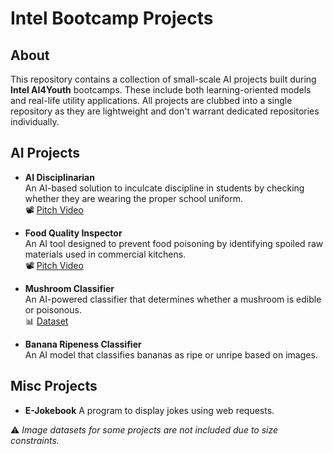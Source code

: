 # Intel Bootcamp Projects

## About  
This repository contains a collection of small-scale AI projects built during **Intel AI4Youth** bootcamps. These include both learning-oriented models and real-life utility applications. All projects are clubbed into a single repository as they are lightweight and don't warrant dedicated repositories individually.

## AI Projects

- **AI Disciplinarian**  
  An AI-based solution to inculcate discipline in students by checking whether they are wearing the proper school uniform.  
  📽️ [Pitch Video](https://www.youtube.com/watch?v=9nM-PWA6GuQ)

- **Food Quality Inspector**  
  An AI tool designed to prevent food poisoning by identifying spoiled raw materials used in commercial kitchens.  
  📽️ [Pitch Video](https://www.youtube.com/watch?v=l5ThUaq3m2s)

- **Mushroom Classifier**  
  An AI-powered classifier that determines whether a mushroom is edible or poisonous.  
  📊 [Dataset](https://www.kaggle.com/uciml/mushroom-classification)

- **Banana Ripeness Classifier**  
  An AI model that classifies bananas as ripe or unripe based on images.  

## Misc Projects
- **E-Jokebook**
  A program to display jokes using web requests.
  
⚠️ *Image datasets for some projects are not included due to size constraints.*

